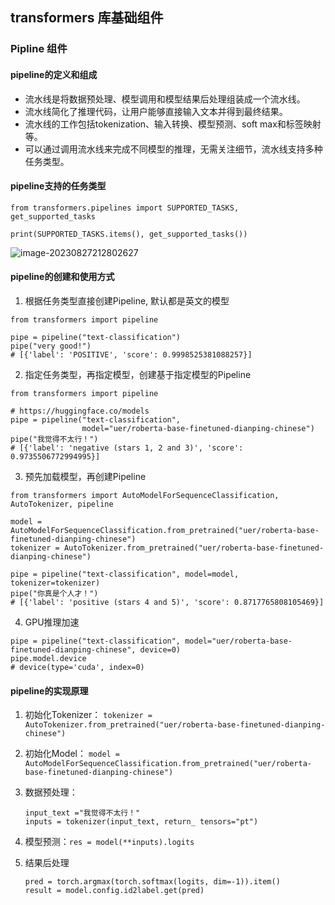 ## transformers 库基础组件


### Pipline 组件

#### pipeline的定义和组成

- 流水线是将数据预处理、模型调用和模型结果后处理组装成一个流水线。
- 流水线简化了推理代码，让用户能够直接输入文本并得到最终结果。
- 流水线的工作包括tokenization、输入转换、模型预测、soft max和标签映射等。
- 可以通过调用流水线来完成不同模型的推理，无需关注细节，流水线支持多种任务类型。

#### pipeline支持的任务类型

```
from transformers.pipelines import SUPPORTED_TASKS, get_supported_tasks

print(SUPPORTED_TASKS.items(), get_supported_tasks())
```

![image-20230827212802627](https://s2.loli.net/2023/08/27/bRksWOhtHNEmBof.png)

#### pipeline的创建和使用方式

1. 根据任务类型直接创建Pipeline, 默认都是英文的模型

```
from transformers import pipeline

pipe = pipeline("text-classification")
pipe("very good!")
# [{'label': 'POSITIVE', 'score': 0.9998525381088257}]
```

2. 指定任务类型，再指定模型，创建基于指定模型的Pipeline

```
from transformers import pipeline

# https://huggingface.co/models
pipe = pipeline("text-classification", 
                model="uer/roberta-base-finetuned-dianping-chinese")
pipe("我觉得不太行！")
# [{'label': 'negative (stars 1, 2 and 3)', 'score': 0.9735506772994995}]
```

3. 预先加载模型，再创建Pipeline

```
from transformers import AutoModelForSequenceClassification, AutoTokenizer, pipeline

model = AutoModelForSequenceClassification.from_pretrained("uer/roberta-base-finetuned-dianping-chinese")
tokenizer = AutoTokenizer.from_pretrained("uer/roberta-base-finetuned-dianping-chinese")

pipe = pipeline("text-classification", model=model, tokenizer=tokenizer)
pipe("你真是个人才！")
# [{'label': 'positive (stars 4 and 5)', 'score': 0.8717765808105469}]
```

4. GPU推理加速

```
pipe = pipeline("text-classification", model="uer/roberta-base-finetuned-dianping-chinese", device=0)
pipe.model.device
# device(type='cuda', index=0)
```

#### pipeline的实现原理

1. 初始化Tokenizer：  `tokenizer = AutoTokenizer.from_pretrained("uer/roberta-base-finetuned-dianping-chinese")`
2. 初始化Model： `model = AutoModelForSequenceClassification.from_pretrained("uer/roberta-base-finetuned-dianping-chinese")`

3. 数据预处理：

   ```
   input_text ="我觉得不太行！"
   inputs = tokenizer(input_text, return_ tensors="pt")
   ```

4. 模型预测：`res = model(**inputs).logits`

5. 结果后处理

   ```
   pred = torch.argmax(torch.softmax(logits, dim=-1)).item()
   result = model.config.id2label.get(pred)
   ```

   